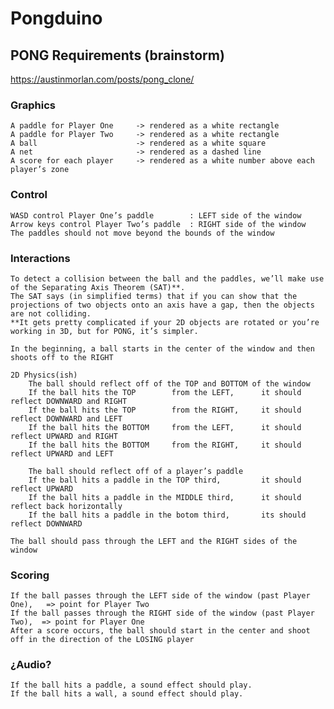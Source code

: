 # Pongduino

## PONG Requirements (brainstorm)
https://austinmorlan.com/posts/pong_clone/

### Graphics
	A paddle for Player One		-> rendered as a white rectangle
	A paddle for Player Two		-> rendered as a white rectangle
	A ball						-> rendered as a white square
	A net						-> rendered as a dashed line
	A score for each player		-> rendered as a white number above each player’s zone

### Control
	WASD control Player One’s paddle		: LEFT side of the window
	Arrow keys control Player Two’s paddle	: RIGHT side of the window
	The paddles should not move beyond the bounds of the window

### Interactions
	To detect a collision between the ball and the paddles, we’ll make use of the Separating Axis Theorem (SAT)**. 
	The SAT says (in simplified terms) that if you can show that the projections of two objects onto an axis have a gap, then the objects are not colliding.
	**It gets pretty complicated if your 2D objects are rotated or you’re working in 3D, but for PONG, it’s simpler.

	In the beginning, a ball starts in the center of the window and then shoots off to the RIGHT

	2D Physics(ish)
		The ball should reflect off of the TOP and BOTTOM of the window
		If the ball hits the TOP		from the LEFT,		it should reflect DOWNWARD and RIGHT
		If the ball hits the TOP		from the RIGHT,		it should reflect DOWNWARD and LEFT
		If the ball hits the BOTTOM		from the LEFT,		it should reflect UPWARD and RIGHT
		If the ball hits the BOTTOM		from the RIGHT,		it should reflect UPWARD and LEFT

		The ball should reflect off of a player’s paddle
		If the ball hits a paddle in the TOP third,			it should reflect UPWARD
		If the ball hits a paddle in the MIDDLE third,		it should reflect back horizontally
		If the ball hits a paddle in the botom third,		its should reflect DOWNWARD

	The ball should pass through the LEFT and the RIGHT sides of the window

### Scoring
	If the ball passes through the LEFT side of the window (past Player One),	=> point for Player Two
	If the ball passes through the RIGHT side of the window (past Player Two),	=> point for Player One
	After a score occurs, the ball should start in the center and shoot off in the direction of the LOSING player

### ¿Audio?
	If the ball hits a paddle, a sound effect should play.
	If the ball hits a wall, a sound effect should play.
